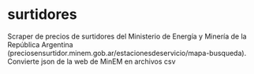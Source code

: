 # surtidores
Scraper de precios de surtidores del Ministerio de Energía y Minería de la República Argentina (preciosensurtidor.minem.gob.ar/estacionesdeservicio/mapa-busqueda).
Convierte json de la web de MinEM en archivos csv

